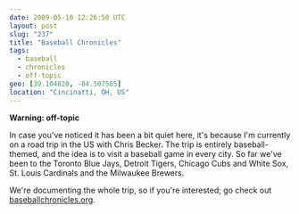 ```yaml
---
date: 2009-05-10 12:26:50 UTC
layout: post
slug: "237"
title: "Baseball Chronicles"
tags:
  - baseball
  - chronicles
  - off-topic
geo: [39.104828, -84.507505]
location: "Cincinatti, OH, US"
---
```

<p><strong>Warning: off-topic</strong></p>

<p>In case you've noticed it has been a bit quiet here, it's because I'm currently on a road trip in the US with Chris Becker. The trip is entirely baseball-themed, and the idea is to visit a baseball game in every city. So far we've been to the Toronto Blue Jays, Detroit Tigers, Chicago Cubs and White Sox, St. Louis Cardinals and the Milwaukee Brewers.</p>

<p>We're documenting the whole trip, so if you're interested; go check out <a href="http://www.baseballchronicles.org/">baseballchronicles.org</a>.</p>
